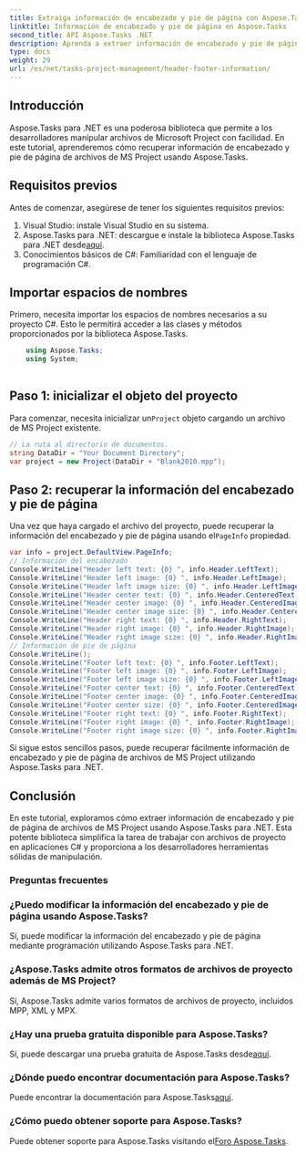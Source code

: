 ```yaml
---
title: Extraiga información de encabezado y pie de página con Aspose.Tasks
linktitle: Información de encabezado y pie de página en Aspose.Tasks
second_title: API Aspose.Tasks .NET
description: Aprenda a extraer información de encabezado y pie de página de archivos de MS Project usando Aspose.Tasks para .NET. Solución fácil, eficiente y amigable para los desarrolladores.
type: docs
weight: 29
url: /es/net/tasks-project-management/header-footer-information/
---
```

## Introducción
Aspose.Tasks para .NET es una poderosa biblioteca que permite a los desarrolladores manipular archivos de Microsoft Project con facilidad. En este tutorial, aprenderemos cómo recuperar información de encabezado y pie de página de archivos de MS Project usando Aspose.Tasks.
## Requisitos previos
Antes de comenzar, asegúrese de tener los siguientes requisitos previos:
1. Visual Studio: instale Visual Studio en su sistema.
2.  Aspose.Tasks para .NET: descargue e instale la biblioteca Aspose.Tasks para .NET desde[aquí](https://releases.aspose.com/tasks/net/).
3. Conocimientos básicos de C#: Familiaridad con el lenguaje de programación C#.

## Importar espacios de nombres
Primero, necesita importar los espacios de nombres necesarios a su proyecto C#. Esto le permitirá acceder a las clases y métodos proporcionados por la biblioteca Aspose.Tasks.
```csharp
    using Aspose.Tasks;
    using System;
    
```
## Paso 1: inicializar el objeto del proyecto
 Para comenzar, necesita inicializar un`Project` objeto cargando un archivo de MS Project existente.
```csharp
// La ruta al directorio de documentos.
string DataDir = "Your Document Directory";
var project = new Project(DataDir + "Blank2010.mpp");
```
## Paso 2: recuperar la información del encabezado y pie de página
 Una vez que haya cargado el archivo del proyecto, puede recuperar la información del encabezado y pie de página usando el`PageInfo` propiedad.
```csharp
var info = project.DefaultView.PageInfo;
// Información del encabezado
Console.WriteLine("Header left text: {0} ", info.Header.LeftText);
Console.WriteLine("Header left image: {0} ", info.Header.LeftImage);
Console.WriteLine("Header left image size: {0} ", info.Header.LeftImageSize);
Console.WriteLine("Header center text: {0} ", info.Header.CenteredText);
Console.WriteLine("Header center image: {0} ", info.Header.CenteredImage);
Console.WriteLine("Header center image size: {0} ", info.Header.CenteredImageSize);
Console.WriteLine("Header right text: {0} ", info.Header.RightText);
Console.WriteLine("Header right image: {0} ", info.Header.RightImage);
Console.WriteLine("Header right image size: {0} ", info.Header.RightImageSize);
// Información de pie de página
Console.WriteLine();
Console.WriteLine("Footer left text: {0} ", info.Footer.LeftText);
Console.WriteLine("Footer left image: {0} ", info.Footer.LeftImage);
Console.WriteLine("Footer left image size: {0} ", info.Footer.LeftImageSize);
Console.WriteLine("Footer center text: {0} ", info.Footer.CenteredText);
Console.WriteLine("Footer center image: {0} ", info.Footer.CenteredImage);
Console.WriteLine("Footer center size: {0} ", info.Footer.CenteredImageSize);
Console.WriteLine("Footer right text: {0} ", info.Footer.RightText);
Console.WriteLine("Footer right image: {0} ", info.Footer.RightImage);
Console.WriteLine("Footer right image size: {0} ", info.Footer.RightImageSize);
```
Si sigue estos sencillos pasos, puede recuperar fácilmente información de encabezado y pie de página de archivos de MS Project utilizando Aspose.Tasks para .NET.

## Conclusión
En este tutorial, exploramos cómo extraer información de encabezado y pie de página de archivos de MS Project usando Aspose.Tasks para .NET. Esta potente biblioteca simplifica la tarea de trabajar con archivos de proyecto en aplicaciones C# y proporciona a los desarrolladores herramientas sólidas de manipulación.
### Preguntas frecuentes
### ¿Puedo modificar la información del encabezado y pie de página usando Aspose.Tasks?
Sí, puede modificar la información del encabezado y pie de página mediante programación utilizando Aspose.Tasks para .NET.
### ¿Aspose.Tasks admite otros formatos de archivos de proyecto además de MS Project?
Sí, Aspose.Tasks admite varios formatos de archivos de proyecto, incluidos MPP, XML y MPX.
### ¿Hay una prueba gratuita disponible para Aspose.Tasks?
 Sí, puede descargar una prueba gratuita de Aspose.Tasks desde[aquí](https://releases.aspose.com/).
### ¿Dónde puedo encontrar documentación para Aspose.Tasks?
 Puede encontrar la documentación para Aspose.Tasks[aquí](https://reference.aspose.com/tasks/net/).
### ¿Cómo puedo obtener soporte para Aspose.Tasks?
 Puede obtener soporte para Aspose.Tasks visitando el[Foro Aspose.Tasks](https://forum.aspose.com/c/tasks/15).